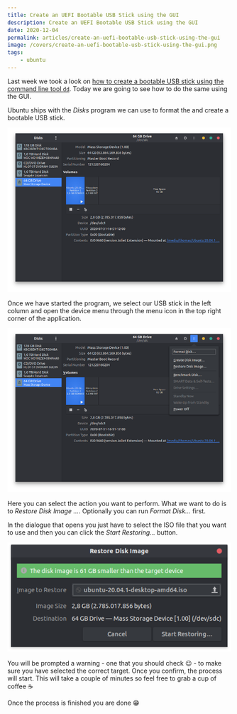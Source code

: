 ```yaml
---
title: Create an UEFI Bootable USB Stick using the GUI
description: Create an UEFI Bootable USB Stick using the GUI
date: 2020-12-04
permalink: articles/create-an-uefi-bootable-usb-stick-using-the-gui
image: /covers/create-an-uefi-bootable-usb-stick-using-the-gui.png
tags: 
    - ubuntu
---
```


Last week we took a look on [how to create a bootable USB stick using the command line tool `dd`](/articles/create-uefi-bootable-usb-stick-using-dd). Today we are going to see how to do the same using the GUI.

<!-- more -->

Ubuntu ships with the _Disks_ program we can use to format the and create a bootable USB stick.

![Disks](./disks.png)

Once we have started the program, we select our USB stick in the left column and open the device menu through the menu icon in the top right corner of the application.

![Disks](./disks2.png)

Here you can select the action you want to perform. What we want to do is to _Restore Disk Image ..._. Optionally you can run _Format Disk..._ first.

In the dialogue that opens you just have to select the ISO file that you want to use and then you can click the _Start Restoring..._ button.

![Disks](./disks3.png)

You will be prompted a warning - one that you should check 😉 - to make sure you have selected the correct target. Once you confirm, the process will start. This will take a couple of minutes so feel free to grab a cup of coffee ☕

Once the process is finished you are done 😁